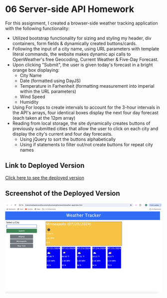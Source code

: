 # 06 Server-side API Homework

For this assignment, I created a browser-side weather tracking application with the following functionality:

- Utilized bootstrap functionality for sizing and styling my header, div containers, form fields & dynamically created buttons/cards.
- Following the input of a city name, using URL parameters with template literal commands, the website makes dynamic api calls to OpenWeather's free Geocoding, Current Weather & Five-Day Forecast.
- Upon clicking "Submit", the user is given today's forecast in a bright orange box displaying:
    - City Name
    - Date (formatted using DayJS)
    - Temperature in Farhenheit (formatting measurement into imperial within the URL parameters) 
    - Wind Speed
    - Humidity
- Using For loops to create intervals to account for the 3-hour intervals in the API's arrays, four identical boxes display the next four day forecast (each taken at the 12pm array)
- Reading from local storage, the site dynamically creates buttons of previously submitted cities that allow the user to click on each city and display the city's current and four day forecasts.
    - Using jQuery to sort the buttons alphabetically
    - Using if statements to filter out/not create buttons for repeat city names


## Link to Deployed Version

[Click here to see the deployed version](https://teutonicted.github.io/weather-app/)

## Screenshot of the Deployed Version

![Screenshot of the web page](./Assets/screenshot.png)
